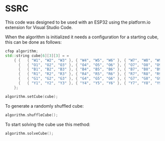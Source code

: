 # SSRC
This code was designed to be used with an ESP32 using the platform.io extension for Visual Studio Code.

When the algorithm is initialized it needs a configuration for a starting cube, this can be done as follows:
```cpp
cfop algorithm;
std::string cube[6][3][3] = =
	{ {   { "W1", "W2", "W3" }, { "W4", "W5", "W6" }, { "W7", "W8", "W9" }  },
	  {   { "O1", "O2", "O3" }, { "O4", "O5", "O6" }, { "O7", "O8", "O9" }  },
	  {   { "B1", "B2", "B3" }, { "B4", "B5", "B6" }, { "B7", "B8", "B9" }  },
	  {   { "R1", "R2", "R3" }, { "R4", "R5", "R6" }, { "R7", "R8", "R9" }  },
	  {   { "G1", "G2", "G3" }, { "G4", "G5", "G6" }, { "G7", "G8", "G9" }  },
	  {   { "Y1", "Y2", "Y3" }, { "Y4", "Y5", "Y6" }, { "Y7", "Y8", "Y9" }  },
	};

algorithm.setCube(cube);
```
To generate a randomly shuffled cube:
```cpp
algorithm.shuffleCube();
```
To start solving the cube use this method: 
```cpp
algorithm.solveCube();
```
